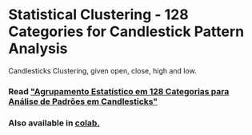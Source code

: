 # Statistical Clustering - 128 Categories for Candlestick Pattern Analysis
Candlesticks Clustering, given open, close, high and low.

### Read ["Agrupamento Estatístico em 128 Categorias para Análise de Padrões em Candlesticks"](https://juliana-auzier.medium.com/identificando-padr%C3%B5es-em-candlestick-c72ef3debace)

### Also available in [colab.](https://colab.research.google.com/drive/1ZQ6db4wcK1CE8XFYbZ95mr3-To9YWZq2?usp=sharing)
